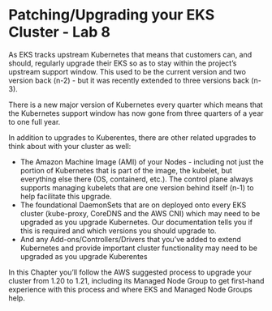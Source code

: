 # Patching/Upgrading your EKS Cluster - Lab 8

As EKS tracks upstream Kubernetes that means that customers can, and should, regularly upgrade their EKS so as to stay within the project’s upstream support window. This used to be the current version and two version back (n-2) - but it was recently extended to three versions back (n-3).

There is a new major version of Kubernetes every quarter which means that the Kubernetes support window has now gone from three quarters of a year to one full year.

In addition to upgrades to Kuberentes, there are other related upgrades to think about with your cluster as well:

* The Amazon Machine Image (AMI) of your Nodes - including not just the portion of Kubernetes that is part of the image, the kubelet, but everything else there (OS, containerd, etc.). The control plane always supports managing kubelets that are one version behind itself (n-1) to help facilitate this upgrade.
* The foundational DaemonSets that are on deployed onto every EKS cluster (kube-proxy, CoreDNS and the AWS CNI) which may need to be upgraded as you upgrade Kubernetes. Our documentation tells you if this is required and which versions you should upgrade to.
* And any Add-ons/Controllers/Drivers that you’ve added to extend Kubernetes and provide important cluster functionality may need to be upgraded as you upgrade Kuberentes

In this Chapter you’ll follow the AWS suggested process to upgrade your cluster from 1.20 to 1.21, including its Managed Node Group to get first-hand experience with this process and where EKS and Managed Node Groups help.